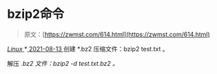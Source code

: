 <!--yml
category: 未分类
date: 0001-01-01 00:00:00
--->

# bzip2命令

> 原文：[https://zwmst.com/614.html](https://zwmst.com/614.html)

   [ *Linux* ](https://zwmst.com/linux)*[ <time datetime="2021-08-14T07:39:32+08:00"> 2021-08-13 </time> ](https://zwmst.com/614.html)  创建 *.bz2 压缩文件：bzip2 test.txt 。

解压 *.bz2 文件：bzip2 -d test.txt.bz2 。*